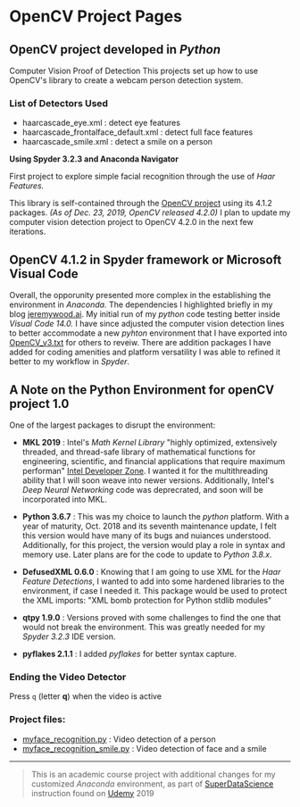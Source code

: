 # OpenCV Project Pages

## OpenCV project developed in *Python*

Computer Vision Proof of Detection
This projects set up how to use OpenCV's library to create a webcam person detection system.

### List of Detectors Used

- haarcascade_eye.xml                   : detect eye features
- haarcascade_frontalface_default.xml   : detect full face features
- haarcascade_smile.xml                 : detect a smile on a person

**Using Spyder 3.2.3 and Anaconda Navigator**

First project to explore simple facial recognition through the use of *Haar Features.*

This library is self-contained through the [OpenCV project](https://opencv.org) using its 4.1.2 packages. *(As of Dec. 23, 2019, OpenCV released 4.2.0)* I plan to update my computer vision detection project to OpenCV 4.2.0 in the next few iterations.

## OpenCV 4.1.2 in Spyder framework or Microsoft Visual Code

Overall, the opporunity presented more complex in the establishing the environment in *Anaconda.* The dependencies I highlighted briefly in my blog [jeremywood.ai](https://jeremywood.ai/python-environment-assembly-for-opencv/).
My initial run of my *python* code testing better inside *Visual Code 14.0.* I have since adjusted the computer vision detection lines to better accommodate a new *pyhton* environment that I have exported into [OpenCV_v3.txt](https://github.com/jeremywood-ai/computer-vision.github.io/blob/master/openCV_v3.1.txt) for others to reveiw. There are addition packages I have added for coding amenities and platform versatility I was able to refined it better to my workflow in *Spyder*.

## A Note on the Python Environment for openCV project 1.0

One of the largest packages to disrupt the environment:

- **MKL 2019** : Intel's *Math Kernel Library* "highly optimized, extensively threaded, and thread-safe library of mathematical functions for engineering, scientific, and financial applications that require maximum performan" [Intel Developer Zone](https://software.intel.com/en-us/forums/intel-math-kernel-library/topic/796407). I wanted it for the multithreading ability that I will soon weave into newer versions. Additionally, Intel's *Deep Neural Networking* code was deprecrated, and soon will be incorporated into MKL.

- **Python 3.6.7** : This was my choice to launch the *python* platform. With a year of maturity, Oct. 2018 and its seventh maintenance update, I felt this version would have many of its bugs and nuiances understood. Additionally, for this project, the version would play a role in syntax and memory use. Later plans are for the code to update to *Python 3.8.x*.

- **DefusedXML 0.6.0** : Knowing that I am going to use XML for the *Haar Feature Detections*, I wanted to add into some hardened libraries to the environment, if case I needed it. This package would be used to protect the XML imports: "XML bomb protection for Python stdlib modules"

- **qtpy 1.9.0** : Versions proved with some challenges to find the one that would not break the environment. This was greatly needed for my *Spyder 3.2.3* IDE version.

- **pyflakes 2.1.1** : I added *pyflakes* for better syntax capture.

### Ending the Video Detector
Press `q` (letter **q**) when the video is active

### Project files:
- [myface_recognition.py](myface_recognition.py) : Video detection of a person
- [myface_recognition_smile.py](myface_recognition_smile.py) : Video detection of face and a smile
---
> This is an academic course project with additional changes for my customized *Anaconda* environment, as part of [SuperDataScience](https://www.superdatascience.com/) instruction found on [Udemy](https://udemy.com) 2019
